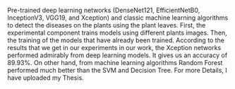 Pre-trained deep learning networks (DenseNet121, EfficientNetB0, InceptionV3, VGG19, and Xception) and classic machine learning algorithms to detect the diseases on the plants using the plant leaves. 
 First, the experimental component trains models using different plants images. Then, the training of the models that have already been trained.
 According to the results that we get in our experiments in our work, the Xception networks performed admirably from deep learning models. It gives us an accuracy of 89.93%. On other hand, from machine learning algorithms Random Forest performed much better than the SVM and Decision Tree.
 For more Details, I have uploaded my Thesis.
